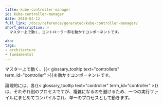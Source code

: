 ```yaml
---
title: kube-controller-manager
id: kube-controller-manager
date: 2018-04-12
full_link: /docs/reference/generated/kube-controller-manager/
short_description: >
  マスター上で動く、コントローラー群を動かすコンポーネントです。

aka:
tags:
- architecture
- fundamental
---
```

 マスター上で動く、{{< glossary_tooltip text="controllers" term_id="controller" >}}を動かすコンポーネントです。

<!--more-->

論理的には、各{{< glossary_tooltip text="controller" term_id="controller" >}}は、それぞれ別のプロセスですが、複雑になるのを避けるため、一つの実行ファイルにまとめてコンパイルされ、単一のプロセスとして動きます。

